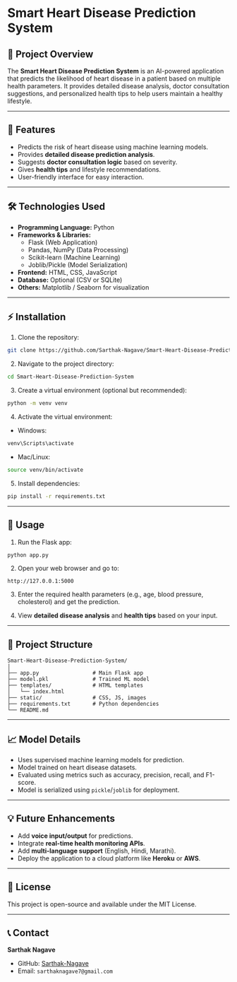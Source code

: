 # Smart Heart Disease Prediction System

## 🚀 Project Overview
The **Smart Heart Disease Prediction System** is an AI-powered application that predicts the likelihood of heart disease in a patient based on multiple health parameters. It provides detailed disease analysis, doctor consultation suggestions, and personalized health tips to help users maintain a healthy lifestyle.

---

## 🔹 Features

- Predicts the risk of heart disease using machine learning models.
- Provides **detailed disease prediction analysis**.
- Suggests **doctor consultation logic** based on severity.
- Gives **health tips** and lifestyle recommendations.
- User-friendly interface for easy interaction.

---

## 🛠️ Technologies Used

- **Programming Language:** Python
- **Frameworks & Libraries:** 
  - Flask (Web Application)
  - Pandas, NumPy (Data Processing)
  - Scikit-learn (Machine Learning)
  - Joblib/Pickle (Model Serialization)
- **Frontend:** HTML, CSS, JavaScript
- **Database:** Optional (CSV or SQLite)
- **Others:** Matplotlib / Seaborn for visualization

---

## ⚡ Installation

1. Clone the repository:

```bash
git clone https://github.com/Sarthak-Nagave/Smart-Heart-Disease-Prediction-System.git
````

2. Navigate to the project directory:

```bash
cd Smart-Heart-Disease-Prediction-System
```

3. Create a virtual environment (optional but recommended):

```bash
python -m venv venv
```

4. Activate the virtual environment:

* Windows:

```bash
venv\Scripts\activate
```

* Mac/Linux:

```bash
source venv/bin/activate
```

5. Install dependencies:

```bash
pip install -r requirements.txt
```

---

## 🧠 Usage

1. Run the Flask app:

```bash
python app.py
```

2. Open your web browser and go to:

```
http://127.0.0.1:5000
```

3. Enter the required health parameters (e.g., age, blood pressure, cholesterol) and get the prediction.

4. View **detailed disease analysis** and **health tips** based on your input.

---

## 📂 Project Structure

```
Smart-Heart-Disease-Prediction-System/
│
├── app.py                 # Main Flask app
├── model.pkl              # Trained ML model
├── templates/             # HTML templates
│   └── index.html
├── static/                # CSS, JS, images
├── requirements.txt       # Python dependencies
└── README.md
```

---

## 📈 Model Details

* Uses supervised machine learning models for prediction.
* Model trained on heart disease datasets.
* Evaluated using metrics such as accuracy, precision, recall, and F1-score.
* Model is serialized using `pickle`/`joblib` for deployment.

---

## 💡 Future Enhancements

* Add **voice input/output** for predictions.
* Integrate **real-time health monitoring APIs**.
* Add **multi-language support** (English, Hindi, Marathi).
* Deploy the application to a cloud platform like **Heroku** or **AWS**.

---

## 📄 License

This project is open-source and available under the MIT License.

---

## 📞 Contact

**Sarthak Nagave**

* GitHub: [Sarthak-Nagave](https://github.com/Sarthak-Nagave)
* Email: `sarthaknagave7@gmail.com`

```

